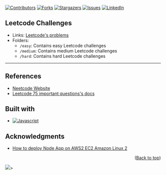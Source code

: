 <a name="readme-top"></a>
[![Contributors][contributors-shield]][contributors-url]
[![Forks][forks-shield]][forks-url]
[![Stargazers][stars-shield]][stars-url]
[![Issues][issues-shield]][issues-url]
[![LinkedIn][linkedin-shield]][linkedin-url]

## Leetcode Challenges

- Links: [Leetcode's problems](https://leetcode.com/problems)
- Folders:
  - `/easy`: Contains easy Leetcode challenges
  - `/medium`: Contains medium Leetcode challenges
  - `/hard`: Contains hard Leetcode challenges

---

## References

- [Neetcode Website](https://neetcode.io/)
- [Leetcode 75 important questions's docs](https://docs.google.com/spreadsheets/d/1A2PaQKcdwO_lwxz9bAnxXnIQayCouZP6d-ENrBz_NXc/edit#gid=0)

## Built with
- [![Javascript][javascript]][javascript-url]

## Acknowledgments

- [How to deploy Node App on AWS2 EC2 Amazon Linux 2](https://www.youtube.com/watch?v=oHAQ3TzUTro)

<p align="right">(<a href="#readme-top">Back to top</a>)</p>

<img src="https://github-readme-stats.vercel.app/api/top-langs/?username=muoi07052001&layout=compact&bg_color=222831&text_color=eeeeee&title_color=f8d49d&langs_count=8">>

<!-- MARKDOWN LINKS & IMAGES -->
<!-- https://www.markdownguide.org/basic-syntax/#reference-style-links -->

[contributors-shield]: https://img.shields.io/github/contributors/muoi07052001/leet-code.svg?style=for-the-badge
[contributors-url]: https://github.com/dylan751/leet-code/graphs/contributors
[forks-shield]: https://img.shields.io/github/forks/muoi07052001/leet-code.svg?style=for-the-badge
[forks-url]: https://github.com/dylan751/leet-code/network/members
[stars-shield]: https://img.shields.io/github/stars/muoi07052001/leet-code.svg?style=for-the-badge
[stars-url]: https://github.com/dylan751/leet-code/stargazers
[issues-shield]: https://img.shields.io/github/issues/muoi07052001/leet-code.svg?style=for-the-badge
[issues-url]: https://github.com/dylan751/leet-code/issues
[license-shield]: https://img.shields.io/github/license/muoi07052001/leet-code.svg?style=for-the-badge
[license-url]: https://github.com/dylan751/leet-code/blob/master/LICENSE.txt
[linkedin-shield]: https://img.shields.io/badge/-LinkedIn-black.svg?style=for-the-badge&logo=linkedin&colorB=555
[linkedin-url]: https://www.linkedin.com/in/nguyen-duong-072879247/
[product-screenshot]: images/product-screenshot.png
[javascript]: https://img.shields.io/badge/JavaScript-323330?style=for-the-badge&logo=javascript&logoColor=F7DF1E
[javascript-url]: https://www.javascript.com/
